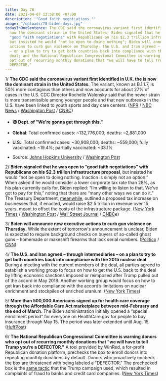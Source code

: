 ```yaml
---
title: Day 78
date: 2021-04-07 13:58:00 -07:00
description: '"Good faith negotiations."'
image: "/uploads/78-biden-days.jpg"
todayInOneSentence: The CDC said the coronavirus variant first identified in the is
  now the dominant strain in the United States; Biden signaled that he was open to
  "good faith negotiations" with Republicans on his $2.3 trillion infrastructure proposal,
  but insisted he would "not be open to doing nothing"; Biden will announce new executive
  actions to curb gun violence on Thursday; the U.S. and Iran agreed – through intermediaries
  – on a plan to try to get both countries back into compliance with the 2015 nuclear
  deal; and the National Republican Congressional Committee is warning donors who
  opt out of recurring monthly donations that "we will have to tell Trump you’re a
  DEFECTOR."
---
```


1/ **The CDC said the coronavirus variant first identified in U.K. the is now the dominant strain in the United States**. The variant, known as B.1.1.7, is 50% more contagious than others and now accounts for about 27% of cases in the U.S. CDC Director Rochelle Walensky said that the newer strain is more transmissible among younger people and that new outbreaks in the U.S. have been linked to youth sports and day care centers. ([NPR](https://www.npr.org/sections/coronavirus-live-updates/2021/04/07/985079617/cdc-says-more-virulent-british-strain-of-coronavirus-now-dominant-in-u-s) / [NBC News](https://www.nbcnews.com/science/science-news/uk-coronavirus-variant-now-dominant-strain-us-rcna606) / [Washington Post](https://www.washingtonpost.com/nation/2021/04/07/coronavirus-covid-live-updates-us/#link-7RSKBRX4ARGM3PI2PA4R6D6PVU) / [CNBC](https://www.cnbc.com/2021/04/07/cdc-says-variant-from-the-uk-is-now-the-most-common-strain-circulating-in-the-us.html))

* #### 😷 Dept. of "We're gonna get through this."

* **Global**: Total confirmed cases: \~132,776,000; deaths: \~2,881,000

* **U.S.**: Total confirmed cases: \~30,908,000; deaths: \~559,000; fully vaccinated: \~19.4%; partially vaccinated: \~33.1%

* Source: [Johns Hopkins University](https://coronavirus.jhu.edu/map.html) / [Washington Post](https://www.washingtonpost.com/graphics/2020/health/covid-vaccine-states-distribution-doses/)

2/ **Biden signaled that he was open to “good faith negotiations” with Republicans on his $2.3 trillion infrastructure proposal**, but insisted he would “not be open to doing nothing. Inaction is simply not an option.” When asked if he would consider a lower corporate tax rate than 28%, as his plan currently calls for, Biden replied: “I’m willing to listen to that. We've got to pay for this,” noting that there are “many other ways we can do it.” The Treasury Department, [meanwhile](https://www.nytimes.com/2021/04/07/business/biden-corporate-tax-increases.html), outlined a proposed tax increase on businesses that, if enacted, would raise $2.5 trillion in revenue over 15 years, meant to offset the costs of the infrastructure package. ([New York Times](https://www.nytimes.com/2021/04/07/us/biden-infrastructure-taxes.html) / [Washington Post](https://www.washingtonpost.com/us-policy/2021/04/07/yellen-corporate-tax-infrastructure/) / [Wall Street Journal](https://www.wsj.com/articles/biden-softens-tax-proposal-aimed-at-profitable-companies-that-pay-little-11617809422) / [CNBC](https://www.cnbc.com/2021/04/07/biden-willing-to-negotiate-on-corporate-tax-rate-but-says-inaction-not-an-option-on-infrastructure-.html)e)

3/ **Biden will announce new executive actions to curb gun violence on Thursday**. While the extent of tomorrow's announcement is unclear, Biden is expected to require background checks on buyers of so-called ghost guns – homemade or makeshift firearms that lack serial numbers. ([Politico](https://www.politico.com/news/2021/04/07/biden-executive-actions-guns-479704) / [CNN](https://www.cnn.com/2021/04/07/politics/biden-executive-actions-guns/))

4/ **The U.S. and Iran agreed – through intermediaries – on a plan to try to get both countries back into compliance with the 2015 nuclear deal**. During a meeting with the current members of the deal, all parties agreed to establish a working group to focus on how to get the U.S. back to the deal by lifting economic sanctions imposed or reimposed after Trump pulled out of the accord in May 2018. Another working group would focus on how to get Iran back into compliance with the accord’s limitations on nuclear enrichment and stockpiles of enriched uranium. ([New York Times](https://www.nytimes.com/2021/04/06/world/europe/iran-nuclear-deal.html))

5/ **More than 500,000 Americans signed up for health care coverage through the Affordable Care Act marketplace between mid-February and the end of March**.  The Biden administration initially opened a “special enrollment period” for everyone on HealthCare.gov for people to buy insurance through May 15. The period was later extended until Aug. 15. ([HuffPost](https://www.huffpost.com/entry/health-care-aca-obamcare-enrollment-500000-pande_n_606dc2a4c5b68ddf94b7c0d5))

6/ **The National Republican Congressional Committee is warning donors who opt out of recurring monthly donations that "we will have to tell Trump you’re a DEFECTOR."** A tool provided by WinRed, a for-profit Republican donation platform, prechecks the box to enroll donors into repeating monthly donations by default. Donors who proactively uncheck the box are threatened with being labeled a "DEFECTOR." The prechecked box is the [same tactic](https://whatthefuckjusthappenedtoday.com/2021/04/05/day-76/#4-the-trump-campaign-refunded-10-7-o) that the Trump campaign used, which resulted in complaints of fraud to banks and credit card companies. ([New York Times](https://www.nytimes.com/live/2021/04/07/us/biden-news-today/a-gop-group-is-warning-donors-who-decline-to-donate-monthly-that-it-will-tell-trump-youre-a-defector))